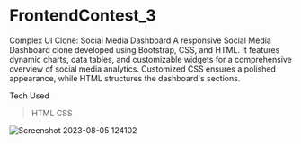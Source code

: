 # FrontendContest_3
Complex UI Clone: Social Media Dashboard A responsive Social Media Dashboard clone developed using Bootstrap, CSS, and HTML. It features dynamic charts, data tables, and customizable widgets for a comprehensive overview of social media analytics. Customized CSS ensures a polished appearance, while HTML structures the dashboard's sections.

  Tech Used
> HTML
> CSS

![Screenshot 2023-08-05 124102](https://github.com/Sahil8564/FrontendContest_3/assets/136605579/f07e50e5-25a2-457d-83a5-dc775540928e)
